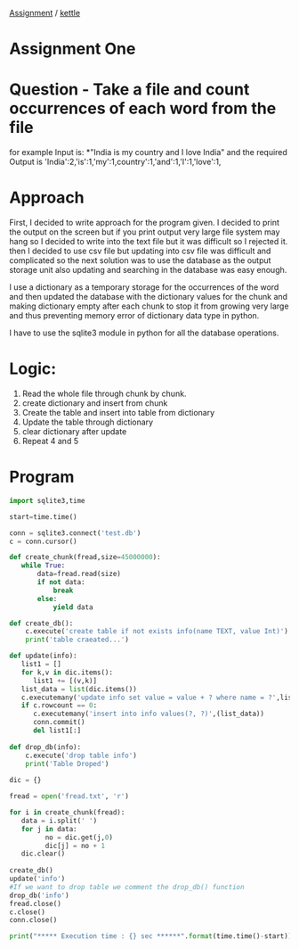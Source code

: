 [Assignment](https://aakashadawle1.github.io/aakash-hadawle) / [kettle](https://aakashadawle1.github.io/aakash-hadawle/kettle)
# Assignment One
# Question - Take a file and count occurrences of each word from the file
for example Input is: *"India is my country and I love India" and the required Output is 'India':2,'is':1,'my':1,country':1,'and':1,'I':1,'love':1,


# Approach
First, I decided to write approach for the program given. I decided to print the output on the screen but if you print output very large file system may hang so I decided to write into the text file but it was difficult so I rejected it. then I decided to use csv file but updating into csv file was difficult and complicated so the next solution was to use the database as the output storage unit also updating and searching in the database was easy enough.

I use a dictionary as a temporary storage for the occurrences of the word and then updated the database with the dictionary values for the chunk and making dictionary empty after each chunk to stop it from growing very large and thus preventing memory error of dictionary data type in python.

I have to use the sqlite3 module in python for all the database operations.

# Logic:
1. Read the whole file through chunk by chunk.
2. create dictionary and insert from chunk
3. Create the table and insert into table from dictionary
4. Update the table through dictionary
5. clear dictionary after update
6. Repeat 4 and 5

# Program

```python
import sqlite3,time

start=time.time()

conn = sqlite3.connect('test.db')
c = conn.cursor()

def create_chunk(fread,size=45000000):
   while True:
       data=fread.read(size)
       if not data:
           break
       else:
           yield data

def create_db():
    c.execute('create table if not exists info(name TEXT, value Int)')
    print('table craeated...')

def update(info):
   list1 = []
   for k,v in dic.items():
      list1 += [(v,k)]
   list_data = list(dic.items())
   c.executemany('update info set value = value + ? where name = ?',list1)
   if c.rowcount == 0:
      c.executemany('insert into info values(?, ?)',(list_data))
      conn.commit()
      del list1[:]
      
def drop_db(info):
    c.execute('drop table info')
    print('Table Droped')
      
dic = {}

fread = open('fread.txt', 'r')

for i in create_chunk(fread):
   data = i.split(' ')
   for j in data:
         no = dic.get(j,0)
         dic[j] = no + 1
   dic.clear()
                
create_db()
update('info')
#If we want to drop table we comment the drop_db() function
drop_db('info')
fread.close()
c.close()
conn.close()

print("***** Execution time : {} sec ******".format(time.time()-start))
```

